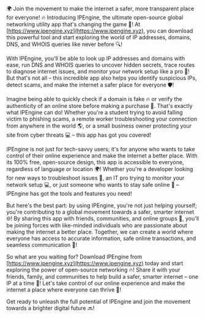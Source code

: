 🌍️ Join the movement to make the internet a safer, more transparent place for everyone! 🔥 Introducing IPEngine, the ultimate open-source global networking utility app that's changing the game 🚀! At [https://www.ipengine.xyz](https://www.ipengine.xyz), you can download this powerful tool and start exploring the world of IP addresses, domains, DNS, and WHOIS queries like never before 🔍!

With IPEngine, you'll be able to look up IP addresses and domains with ease, run DNS and WHOIS queries to uncover hidden secrets, trace routes to diagnose internet issues, and monitor your network setup like a pro 📡! But that's not all – this incredible app also helps you identify suspicious IPs, detect scams, and make the internet a safer place for everyone 🛡️!

Imagine being able to quickly check if a domain is fake 🔥 or verify the authenticity of an online store before making a purchase 💸. That's exactly what IPEngine can do! Whether you're a student trying to avoid falling victim to phishing scams, a remote worker troubleshooting your connection from anywhere in the world 🌎, or a small business owner protecting your site from cyber threats 💻 – this app has got you covered!

IPEngine is not just for tech-savvy users; it's for anyone who wants to take control of their online experience and make the internet a better place. With its 100% free, open-source design, this app is accessible to everyone, regardless of language or location 🌍! Whether you're a developer looking for new ways to troubleshoot issues 🔧, an IT pro trying to monitor your network setup 💻, or just someone who wants to stay safe online 👀 – IPEngine has got the tools and features you need!

But here's the best part: by using IPEngine, you're not just helping yourself; you're contributing to a global movement towards a safer, smarter internet 🌐! By sharing this app with friends, communities, and online groups 🤝, you'll be joining forces with like-minded individuals who are passionate about making the internet a better place. Together, we can create a world where everyone has access to accurate information, safe online transactions, and seamless communication 📱!

So what are you waiting for? Download IPEngine from [https://www.ipengine.xyz](https://www.ipengine.xyz) today and start exploring the power of open-source networking 🔥! Share it with your friends, family, and communities to help build a safer, smarter internet – one IP at a time 💪! Let's take control of our online experience and make the internet a place where everyone can thrive 🌟!

Get ready to unleash the full potential of IPEngine and join the movement towards a brighter digital future 🔜!